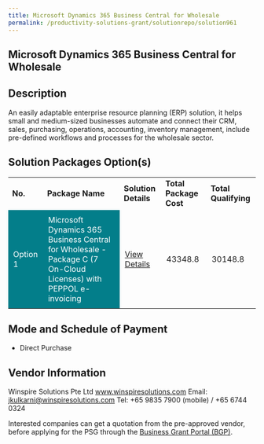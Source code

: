 ```yaml
---
title: Microsoft Dynamics 365 Business Central for Wholesale
permalink: /productivity-solutions-grant/solutionrepo/solution961
---
```


## Microsoft Dynamics 365 Business Central for Wholesale

## Description

An easily adaptable enterprise resource planning (ERP) solution, it helps small and medium-sized businesses automate and connect their CRM, sales, purchasing, operations, accounting, inventory management, include pre-defined workflows and processes  for the wholesale sector.

## Solution Packages Option(s)

<table>
<tr>
<td><b>No.</b></td>
<td><b>Package Name</b></td>
<td><b>Solution Details</b></td>
<td><b>Total Package Cost</b></td>
<td><b>Total Qualifying</b></td>
</tr>
<tr>
<td style='padding: 10px; background-color: #037E8A; color: #FFFFFF;'>Option 1</td>
<td style='padding: 10px; background-color: #037E8A; color: #FFFFFF;'>Microsoft Dynamics 365 Business Central for Wholesale - Package C (7 On-Cloud Licenses) with  PEPPOL e-invoicing</td>
<td style='padding: 10px;'><a href='https://www.gobusiness.gov.sg/images/psg/Desensitised_Winspire_WS_Annex_3_v2_Part_3.pdf' target='_blank'>View Details</a></td>
<td style='padding: 10px;'>43348.8</td>
<td style='padding: 10px;'>30148.8</td>
</tr>
</table>

## Mode and Schedule of Payment

 - Direct Purchase

## Vendor Information

 Winspire Solutions Pte Ltd
www.winspiresolutions.com
Email: jkulkarni@winspiresolutions.com
Tel: +65 9835 7900 (mobile) / +65 6744 0324

Interested companies can get a quotation from the pre-approved vendor, before applying for the PSG through the <a href='https://www.businessgrants.gov.sg/'>Business Grant Portal (BGP)</a>.

<script src="/jquery/resize-tables.js"></script>
